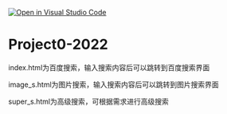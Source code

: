 [![Open in Visual Studio Code](https://classroom.github.com/assets/open-in-vscode-f059dc9a6f8d3a56e377f745f24479a46679e63a5d9fe6f495e02850cd0d8118.svg)](https://classroom.github.com/online_ide?assignment_repo_id=7316524&assignment_repo_type=AssignmentRepo)
# Project0-2022

index.html为百度搜索，输入搜索内容后可以跳转到百度搜索界面

image_s.html为图片搜索，输入搜索内容后可以跳转到图片搜索界面

super_s.html为高级搜索，可根据需求进行高级搜索

